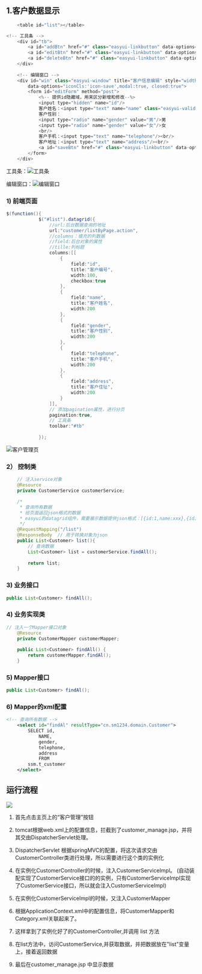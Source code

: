 1.客户数据显示
---

```java
	<table id="list"></table> 

<!-- 工具条 -->
  	<div id="tb">
  		<a id="addBtn" href="#" class="easyui-linkbutton" data-options="iconCls:'icon-add',plain:true">添加</a>
  		<a id="editBtn" href="#" class="easyui-linkbutton" data-options="iconCls:'icon-edit',plain:true">修改</a>
  		<a id="deleteBtn" href="#" class="easyui-linkbutton" data-options="iconCls:'icon-remove',plain:true">删除</a>
  	</div>
  	
  	<!-- 编辑窗口 -->
  	<div id="win" class="easyui-window" title="客户信息编辑" style="width:400px;height:300px"
  		data-options="iconCls:'icon-save',modal:true, closed:true">
  		<form id="editForm" method="post">
  			<%-- 提供id隐藏域，用来区分新增和修改--%>
  			<input type="hidden" name="id"/>
  			客户姓名：<input type="text" name="name" class="easyui-validatebox" data-options="required:true"/><br/>
		   	客户性别：
		   	<input type="radio" name="gender" value="男"/>男
		   	<input type="radio" name="gender" value="女"/>女
		   	<br/>
		   	客户手机：<input type="text" name="telephone"/><br/>
		   	客户地址：<input type="text" name="address"/><br/>
		   	<a id="saveBtn" href="#" class="easyui-linkbutton" data-options="iconCls:'icon-save'">保存</a>
  		</form>
  	</div>
```

工具条：![工具条](C:/Users/Crspin/Documents/GitHub/JavaLearning/source/SSM项目/客户管理系统/主要功能开发/工具栏.PNG)

编辑窗口：![编辑窗口](C:/Users/Crspin/Documents/GitHub/JavaLearning/source/SSM项目/客户管理系统/主要功能开发/编辑框.PNG)



### 1) 前端页面

```java
$(function(){
  			$("#list").datagrid({
  				//url:后台数据查询的地址
  				url:"customer/listByPage.action",
  				//columns：填充的列数据
  				//field:后台对象的属性
  				//tille:列标题
  				columns:[[
  					{
  						field:"id",
  						title:"客户编号",
  						width:100,
  						checkbox:true
  					},
  					{
  						field:"name",
  						title:"客户姓名",
  						width:200
  					},
  					{
  						field:"gender",
  						title:"客户性别",
  						width:200
  					},
  					{
  						field:"telephone",
  						title:"客户手机",
  						width:200
  					},
  					{
  						field:"address",
  						title:"客户住址",
  						width:200
  					}
  				]],
  				// 添加pagination属性，进行分页
  				pagination:true,
  				// 工具条
  				toolbar:"#tb"
  				
  			});
```

![客户管理页](C:/Users/Crspin/Documents/GitHub/JavaLearning/source/SSM项目/客户管理系统/主要功能开发/客户管理页面.PNG)

### 2） 控制类

```java
	// 注入service对象
	@Resource
	private CustomerService customerService;

	/*
	 * 查询所有数据
	 * 给页面返回json格式的数据
	 * easyui的datagrid组件，需要展示数据提供json格式：[{id:1,name:xxx},{id:2,name:xxx}]
	 */
	@RequestMapping("/list")
	@ResponseBody  // 用于转换对象为json
	public List<Customer> list(){
		// 查询数据
		List<Customer> list = customerService.findAll();
		
		return list;
	}
```

### 3) 业务接口

```java
public List<Customer> findAll();
```

### 4)  业务实现类

```java
// 注入一个Mapper接口对象
	@Resource
	private CustomerMapper customerMapper;
	
	public List<Customer> findAll() {
		return customerMapper.findAl();
	}
```

### 5) Mapper接口

```java
public List<Customer> findAl();
```

### 6) Mapper的xml配置

```xml
<!-- 查询所有数据 -->
	<select id="findAl" resultType="cn.sm1234.domain.Customer">
		SELECT id,
			NAME,
			gender,
			telephone,
			address
			FROM
		ssm.t_customer
	</select>
```



## 运行流程

![](C:/Users/Crspin/Documents/GitHub/JavaLearning/source/SSM项目/客户管理系统/主要功能开发/客户信息管理系统ssm.png)

1. 首先点击主页上的“客户管理”按钮

2. tomcat根据web.xml上的配置信息，拦截到了customer_manage.jsp，并将其交由DispatcherServlet处理。

3. DispatcherServlet 根据springMVC的配置，将这次请求交由CustomerController类进行处理，所以需要进行这个类的实例化

4. 在实例化CustomerController的时候，注入CustomerServiceImpl。 (自动装配实现了CustomerService接口的的实例，只有CustomerServiceImpl实现了CustomerService接口，所以就会注入CustomerServiceImpl)

5. 在实例化CustomerServiceImpl的时候，又注入CustomerMapper

6. 根据ApplicationContext.xml中的配置信息，将CustomerMapper和Category.xml关联起来了。

7. 这样拿到了实例化好了的CustomerController,并调用 list 方法

8. 在list方法中，访问CustomerService,并获取数据，并把数据放在"list"变量上，接着返回数据

9. 最后在customer_manage.jsp 中显示数据